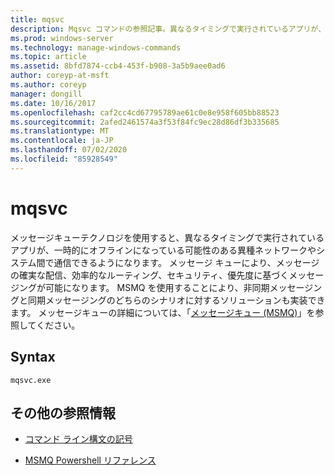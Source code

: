 ```yaml
---
title: mqsvc
description: Mqsvc コマンドの参照記事。異なるタイミングで実行されているアプリが、一時的にオフラインになっている可能性がある異種ネットワークやシステム間で通信できるようにします。
ms.prod: windows-server
ms.technology: manage-windows-commands
ms.topic: article
ms.assetid: 8bfd7874-ccb4-453f-b908-3a5b9aee0ad6
author: coreyp-at-msft
ms.author: coreyp
manager: dongill
ms.date: 10/16/2017
ms.openlocfilehash: caf2cc4cd67795789ae61c0e8e958f605bb88523
ms.sourcegitcommit: 2afed2461574a3f53f84fc9ec28d86df3b335685
ms.translationtype: MT
ms.contentlocale: ja-JP
ms.lasthandoff: 07/02/2020
ms.locfileid: "85928549"
---
```

# <a name="mqsvc"></a>mqsvc

メッセージキューテクノロジを使用すると、異なるタイミングで実行されているアプリが、一時的にオフラインになっている可能性のある異種ネットワークやシステム間で通信できるようになります。 メッセージ キューにより、メッセージの確実な配信、効率的なルーティング、セキュリティ、優先度に基づくメッセージングが可能になります。 MSMQ を使用することにより、非同期メッセージングと同期メッセージングのどちらのシナリオに対するソリューションも実装できます。 メッセージキューの詳細については、「[メッセージキュー (MSMQ)](https://docs.microsoft.com/previous-versions/windows/desktop/legacy/ms711472(v=vs.85))」を参照してください。

## <a name="syntax"></a>Syntax

```
mqsvc.exe
```

## <a name="additional-references"></a>その他の参照情報

- [コマンド ライン構文の記号](command-line-syntax-key.md)

- [MSMQ Powershell リファレンス](https://docs.microsoft.com/powershell/module/msmq/?view=win10-ps)
